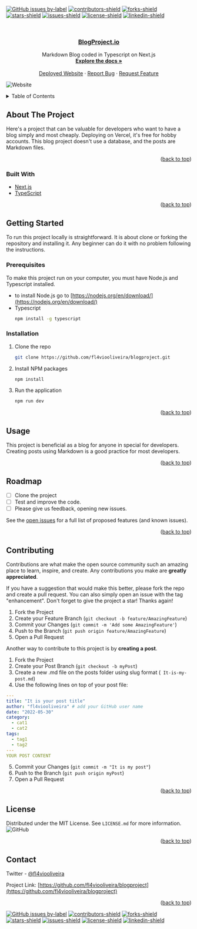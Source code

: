 [![GitHub issues by-label](https://img.shields.io/github/issues/fl4viooliveira/blogproject/good%20first%20issue?style=for-the-badge)](https://github.com/fl4viooliveira/blogproject/issues?q=is%3Aopen+is%3Aissue+label%3A%22good+first+issue%22)
[![contributors-shield](https://img.shields.io/github/contributors/fl4viooliveira/blogproject.svg?style=for-the-badge)](https://github.com/fl4viooliveira/blogproject/graphs/contributors)
[![forks-shield](https://img.shields.io/github/forks/fl4viooliveira/blogproject.svg?style=for-the-badge)](https://github.com/fl4viooliveira/blogproject/network/members)
[![stars-shield](https://img.shields.io/github/stars/fl4viooliveira/blogproject.svg?style=for-the-badge)](https://github.com/fl4viooliveira/blogproject/stargazers)
[![issues-shield](https://img.shields.io/github/issues/fl4viooliveira/blogproject.svg?style=for-the-badge)](https://github.com/fl4viooliveira/blogproject/issues)
[![license-shield](https://img.shields.io/github/license/fl4viooliveira/blogproject.svg?style=for-the-badge)](https://github.com/fl4viooliveira/blogproject/blob/main/LICENSE.md)
[![linkedin-shield](https://img.shields.io/badge/-LinkedIn-black.svg?style=for-the-badge&logo=linkedin&colorB=555)](https://linkedin.com/in/fl4viooliveira)

<br />
<div align="center">
  <a href="https://BlogProject.io">
    <h3>BlogProject.io</h3>
  </a>

  <p align="center">
    Markdown Blog coded in Typescript on Next.js 
    <br />
    <a href="https://github.com/fl4viooliveira/blogproject"><strong>Explore the docs »</strong></a>
    <br />
    <br />
    <a href="https://blogproject.io">Deployed Website</a>
    ·
    <a href="https://github.com/fl4viooliveira/blogproject/issues">Report Bug</a>
    ·
    <a href="https://github.com/fl4viooliveira/blogproject/issues">Request Feature</a>
  </p>
</div>

![Website](https://img.shields.io/website?url=https%3A%2F%2Fblogproject.io%2F)

<!-- TABLE OF CONTENTS -->
<details>
  <summary>Table of Contents</summary>
  <ol>
    <li>
      <a href="#about-the-project">About The Project</a>
      <ul>
        <li><a href="#built-with">Built With</a></li>
      </ul>
    </li>
    <li>
      <a href="#getting-started">Getting Started</a>
      <ul>
        <li><a href="#prerequisites">Prerequisites</a></li>
        <li><a href="#installation">Installation</a></li>
      </ul>
    </li>
    <li><a href="#usage">Usage</a></li>
    <li><a href="#roadmap">Roadmap</a></li>
    <li><a href="#contributing">Contributing</a></li>
    <li><a href="#license">License</a></li>
    <li><a href="#contact">Contact</a></li>
    <!-- <li><a href="#acknowledgments">Acknowledgments</a></li> -->
  </ol>
</details>

<!-- ABOUT THE PROJECT -->

## About The Project

<!-- [![Product Name Screen Shot][product-screenshot]](https://example.com) -->

Here's a project that can be valuable for developers who want to have a blog simply and most cheaply. Deploying on Vercel, it's free for hobby accounts.
This blog project doesn't use a database, and the posts are Markdown files.

<p align="right">(<a href="#top">back to top</a>)</p>

### Built With

- [Next.js](https://nextjs.org/)
- [TypeScript](https://www.typescriptlang.org/)

<p align="right">(<a href="#top">back to top</a>)</p>

<!-- GETTING STARTED -->

## Getting Started

To run this project locally is straightforward. It is about clone or forking the repository and installing it. Any beginner can do it with no problem following the instructions.

### Prerequisites

To make this project run on your computer, you must have Node.js and Typescript installed.

- to install Node.js go to [https://nodejs.org/en/download/](https://nodejs.org/en/download/)
- Typescript
  ```sh
  npm install -g typescript
  ```

### Installation

1. Clone the repo
   ```sh
   git clone https://github.com/fl4viooliveira/blogproject.git
   ```
2. Install NPM packages
   ```sh
   npm install
   ```
3. Run the application
   ```js
   npm run dev
   ```

<p align="right">(<a href="#top">back to top</a>)</p>

<!-- USAGE EXAMPLES -->

## Usage

This project is beneficial as a blog for anyone in special for developers. Creating posts using Markdown is a good practice for most developers.

<p align="right">(<a href="#top">back to top</a>)</p>

<!-- ROADMAP -->

## Roadmap

- [ ] Clone the project
- [ ] Test and improve the code.
- [ ] Please give us feedback, opening new issues.

See the [open issues](https://github.com/fl4viooliveira/blogproject/issues) for a full list of proposed features (and known issues).

<p align="right">(<a href="#top">back to top</a>)</p>

<!-- CONTRIBUTING -->

## Contributing

Contributions are what make the open source community such an amazing place to learn, inspire, and create. Any contributions you make are **greatly appreciated**.

If you have a suggestion that would make this better, please fork the repo and create a pull request. You can also simply open an issue with the tag "enhancement".
Don't forget to give the project a star! Thanks again!

1. Fork the Project
2. Create your Feature Branch (`git checkout -b feature/AmazingFeature`)
3. Commit your Changes (`git commit -m 'Add some AmazingFeature'`)
4. Push to the Branch (`git push origin feature/AmazingFeature`)
5. Open a Pull Request

Another way to contribute to this project is by **creating a post**.

1. Fork the Project
2. Create your Post Branch (`git checkout -b myPost`)
3. Create a new .md file on the posts folder using slug format (` It-is-my-post.md`)
4. Use the following lines on top of your post file:

```yaml
---
title: "It is your post title"
author: "fl4viooliveira" # add your GitHub user name
date: "2022-05-30"
category:
  - cat1
  - cat2
tags:
  - tag1
  - tag2
---
YOUR POST CONTENT
```

5. Commit your Changes (`git commit -m "It is my post"`)
6. Push to the Branch (`git push origin myPost`)
7. Open a Pull Request

<p align="right">(<a href="#top">back to top</a>)</p>

<!-- LICENSE -->

## License

Distributed under the MIT License. See `LICENSE.md` for more information.
![GitHub](https://img.shields.io/github/license/fl4viooliveira/blogproject)

<p align="right">(<a href="#top">back to top</a>)</p>

<!-- CONTACT -->

## Contact

Twitter - [@fl4viooliveira](https://twitter.com/fl4viooliveira)

Project Link: [https://github.com/fl4viooliveira/blogproject](https://github.com/fl4viooliveira/blogproject)

<p align="right">(<a href="#top">back to top</a>)</p>

<!-- ACKNOWLEDGMENTS -->

<!-- ## Acknowledgments

- []()
- []()
- []()

<p align="right">(<a href="#top">back to top</a>)</p> -->

<!-- MARKDOWN LINKS & IMAGES -->
<!-- https://www.markdownguide.org/basic-syntax/#reference-style-links -->

[![GitHub issues by-label](https://img.shields.io/github/issues/fl4viooliveira/blogproject/good%20first%20issue?style=for-the-badge)](https://github.com/fl4viooliveira/blogproject/issues?q=is%3Aopen+is%3Aissue+label%3A%22good+first+issue%22)
[![contributors-shield](https://img.shields.io/github/contributors/fl4viooliveira/blogproject.svg?style=for-the-badge)](https://github.com/fl4viooliveira/blogproject/graphs/contributors)
[![forks-shield](https://img.shields.io/github/forks/fl4viooliveira/blogproject.svg?style=for-the-badge)](https://github.com/fl4viooliveira/blogproject/network/members)
[![stars-shield](https://img.shields.io/github/stars/fl4viooliveira/blogproject.svg?style=for-the-badge)](https://github.com/fl4viooliveira/blogproject/stargazers)
[![issues-shield](https://img.shields.io/github/issues/fl4viooliveira/blogproject.svg?style=for-the-badge)](https://github.com/fl4viooliveira/blogproject/issues)
[![license-shield](https://img.shields.io/github/license/fl4viooliveira/blogproject.svg?style=for-the-badge)](https://github.com/fl4viooliveira/blogproject/blob/main/LICENSE.md)
[![linkedin-shield](https://img.shields.io/badge/-LinkedIn-black.svg?style=for-the-badge&logo=linkedin&colorB=555)](https://linkedin.com/in/fl4viooliveira)
